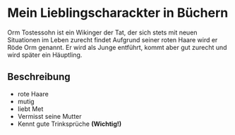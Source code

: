 # Mein Lieblingscharackter in Büchern

Orm Tostessohn ist ein Wikinger der Tat, der sich stets mit neuen Situationen im Leben zurecht findet
Aufgrund seiner roten Haare wird er Röde Orm genannt.
Er wird als Junge entführt, kommt aber gut zurecht und wird später ein Häuptling.

## Beschreibung
* rote Haare
* mutig
* liebt Met
* Vermisst seine Mutter
* Kennt gute Trinksprüche __(Wichtig!)__
